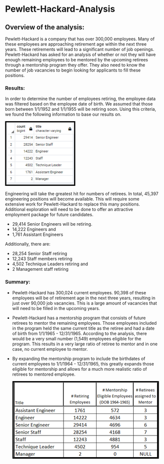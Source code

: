 # Pewlett-Hackard-Analysis

## Overview of the analysis: 
Pewlett-Hackard is a company that has over 300,000 employees.  Many of these employees are approaching retirement age within the next three years. These retirements will lead to a significant number of job openings. Pewlett-Hackard has asked for an analysis of whether or not they will have enough remaining employees to be mentored by the upcoming retirees through a mentorship program they offer.  They also need to know the number of job vacancies to begin looking for applicants to fill these positions. 


### Results: 

In order to determine the number of employees retiring, the employee data was filtered based on the employee date of birth.  We assumed that those born between 1/1/1952 and 1/1/1955 will be retiring soon.  Using this criteria, we found the following information to base our results on. 

  ![Unique_Titles_Count](https://github.com/laura3kids/Pewlett-Hackard-Analysis/blob/main/Unique_Titles_Count.png)
  
Engineering will take the greatest hit for numbers of retirees. In total, 45,397 engineering positions will become available. This will require some extensive work for Pewlett-Hackard to replace this many positions. Additional exploration will need to be done to offer an attractive employment package for future candidates. 
* 29,414 Senior Engineers will be retiring.  
* 14,222 Engineers and
* 1,761 Assistant Engineers

Additionally, there are:
* 28,254 Senior Staff retiring
* 12,243 Staff members retiring
* 4,502 Technique Leaders retiring and
* 2 Management staff retiring
 

### Summary: 

* Pewlett-Hackard has 300,024 current employees.  90,398 of these employees will be of retirement age in the next three years, resulting in just over 90,000 job vacancies. This is a large amount of vacancies that will need to be filled in the upcoming years.  

* Pewlett-Hackard has a mentorship program that consists of future retirees to mentor the remaining employees.  Those employees included in the program held the same current title as the retiree and had a date of birth from 1/1/1965 - 12/31/1965.  According to the analysis, there would be a very small number (1,549) employees eligible for the program.  This results in a very large ratio of retiree to mentor and in one case, no current employee to mentor.   



* By expanding the mentorship program to include the birthdates of current employees to 1/1/1964 - 12/31/1965, this greatly expands those eligible for mentorship and allows for a much more realistic ratio of retirees to mentored employee.  

  ![Eligible Mentorship Employees 1964 1965](https://github.com/laura3kids/Pewlett-Hackard-Analysis/blob/main/Mentorship_Eligible_1964_1965.png)




